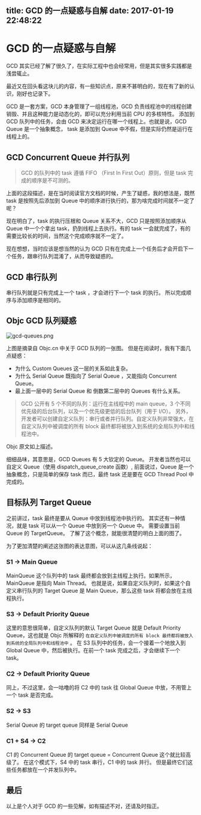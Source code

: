title: GCD 的一点疑惑与自解
date: 2017-01-19 22:48:22
---

# GCD 的一点疑惑与自解
GCD 其实已经了解了很久了，在实际工程中也会经常用，但是其实很多实践都是浅尝辄止。

最近又在回头看这块儿的内容，有一些知识点，原来不甚明白的，现在有了新的认识，刚好也记录下。

GCD 是一套方案，GCD 本身管理了一组线程池，GCD 负责线程池中的线程创建销毁、并且这种能力是动态化的，即可以充分利用当前 CPU 的多核特性。
添加到 GCD 队列中的任务，会由 GCD 来决定运行在哪一个线程上。也就是说，GCD Queue 是一个抽象概念， task 是添加到 Queue 中不假，但是实际仍然是运行在线程上的。

<!--more-->

## GCD Concurrent Queue 并行队列 

> GCD 的队列中的 task 遵循 FIFO （First In First Out）原则，但是 task 完成的顺序是不可测的。

上面的这段描述，是在当时阅读官方文档的时候，产生了疑惑，我的想法是，既然 task 是按照先后添加到 Queue 中的顺序进行执行的，那为啥完成时间就不一定了呢？

现在明白了，task 的执行压根和 Queue 关系不大，GCD 只是按照添加顺序从 Queue 中一个个拿出 task，扔到线程上去执行。有的 task 一会就完成了，有的需要比较长的时间，当然这个完成顺序就不一定了。

现在想想，当时应该是想当然的认为 GCD 只有在完成上一个任务后才会开启下一个任务，跟串行队列混淆了，从而导致疑惑的。

## GCD 串行队列
串行队列就是只有完成上一个 task ，才会进行下一个 task 的执行。
所以完成顺序与添加顺序是相同的。

## Objc GCD 队列疑惑


![gcd-queues.png](http://upload-images.jianshu.io/upload_images/690040-1820f77761f9ed12.png?imageMogr2/auto-orient/strip%7CimageView2/2/w/1240)


上图是摘录自 Objc.cn 中关于 GCD 队列的一张图。
但是在阅读时，我有下面几点疑惑：

*  为什么 Custom Queues 这一层的关系如此复杂。
* 为什么 Serial Queue 既指向了 Serial Queue ，又能指向 Concurrent Queue。
* 最上面一层中的 Serial Queue 和 倒数第二层中的 Queues 有什么关系。

> GCD 公开有 5 个不同的队列：运行在主线程中的 main queue，3 个不同优先级的后台队列，以及一个优先级更低的后台队列（用于 I/O）。 另外，开发者可以创建自定义队列：串行或者并行队列。自定义队列非常强大，在自定义队列中被调度的所有 block 最终都将被放入到系统的全局队列中和线程池中。

Objc 原文如上描述。

细细品味，其意思是，GCD Queues 有 5 大钦定的 Queue。
开发者当然也可以自定义 Queue（使用 dispatch_queue_create 函数）, 前面说过，Queue 是一个抽象概念，只是简单的保存 task 而已，最终 task 还是要在 GCD Thread Pool 中完成的。

## 目标队列 Target Queue
之前讲过，task 最终是要从 Queue 中放到线程池中执行的。
其实还有一种情况，就是 task 可以从一个 Queue 中放到另一个 Queue 中。
需要设置当前 Queue 的 TargetQueue。
了解了这个概念，就能很清楚的明白上面的图了。

为了更加清楚的阐述这张图的表达意图，可以从这几条线说起：

### S1 -> Main Queue
MainQueue 这个队列中的 task 最终都会放到主线程上执行。如果所示，MainQueue 是指向    Main Thread。
也就是说，如果自定义队列时，如果这个自定义串行队列的 Target Queue 是 Main Queue，那么这些 task 将都会放在主线程执行。

### S3 -> Default Priority Queue
这里的意思很简单，自定义队列的默认 Target Queue 就是 Default Priority Queue，这也就是 Objc 所解释的 `在自定义队列中被调度的所有 block 最终都将被放入到系统的全局队列中和线程池中`	。
在 S3 队列中的任务，会一个接着一个地放入到 Global Queue 中，然后被执行。在前一个 task 完成之后，才会继续下一个 task。

### C2 ->  Default Priority Queue
同上，不过这里，会一咕噜的将 C2 中的 task 往 Global Queue 中放，不用管上一个 task 是否完成。

### S2 -> S3
Serial Queue 的 target queue 同样是 Serial Queue

### C1 + S4 -> C2
C1 的 Concurrent Queue 的 target queue = Concurrent Queue
这个就比较高级了。
在这个模式下，S4 中的 task 串行，C1 中的 task 并行。
但是最终它们这些任务都放在一个并发队列中。


## 最后
以上是个人对于 GCD 的一些见解，如有描述不对，还请及时指正。



